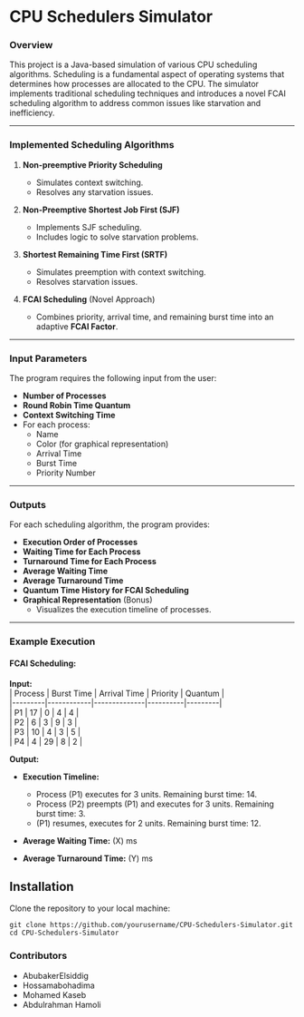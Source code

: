 # CPU Schedulers Simulator

### Overview  
This project is a Java-based simulation of various CPU scheduling algorithms. Scheduling is a fundamental aspect of operating systems that determines how processes are allocated to the CPU. The simulator implements traditional scheduling techniques and introduces a novel FCAI scheduling algorithm to address common issues like starvation and inefficiency.

---

### Implemented Scheduling Algorithms  

1. **Non-preemptive Priority Scheduling**  
   - Simulates context switching.
   - Resolves any starvation issues.

2. **Non-Preemptive Shortest Job First (SJF)**  
   - Implements SJF scheduling.
   - Includes logic to solve starvation problems.

3. **Shortest Remaining Time First (SRTF)**  
   - Simulates preemption with context switching.
   - Resolves starvation issues.

4. **FCAI Scheduling** (Novel Approach)  
   - Combines priority, arrival time, and remaining burst time into an adaptive **FCAI Factor**.  

---

### Input Parameters  

The program requires the following input from the user:  
- **Number of Processes**  
- **Round Robin Time Quantum**  
- **Context Switching Time**  
- For each process:  
  - Name  
  - Color (for graphical representation)  
  - Arrival Time  
  - Burst Time  
  - Priority Number  

---

### Outputs  

For each scheduling algorithm, the program provides:  
- **Execution Order of Processes**  
- **Waiting Time for Each Process**  
- **Turnaround Time for Each Process**  
- **Average Waiting Time**  
- **Average Turnaround Time**  
- **Quantum Time History for FCAI Scheduling**  
- **Graphical Representation** (Bonus)  
  - Visualizes the execution timeline of processes.

---

### Example Execution  

#### FCAI Scheduling:  

**Input:**  
| Process | Burst Time | Arrival Time | Priority | Quantum |  
|---------|------------|--------------|----------|---------|  
| P1      | 17         | 0            | 4        | 4       |  
| P2      | 6          | 3            | 9        | 3       |  
| P3      | 10         | 4            | 3        | 5       |  
| P4      | 4          | 29           | 8        | 2       |  

**Output:**  
- **Execution Timeline:**  
  - Process \(P1\) executes for 3 units. Remaining burst time: 14.  
  - Process \(P2\) preempts \(P1\) and executes for 3 units. Remaining burst time: 3.  
  - \(P1\) resumes, executes for 2 units. Remaining burst time: 12.  

- **Average Waiting Time:** \(X\) ms  
- **Average Turnaround Time:** \(Y\) ms  

## Installation
Clone the repository to your local machine:
```
git clone https://github.com/yourusername/CPU-Schedulers-Simulator.git
cd CPU-Schedulers-Simulator
```

### Contributors
- AbubakerElsiddig
- Hossamabohadima
- Mohamed Kaseb
- Abdulrahman Hamoli

